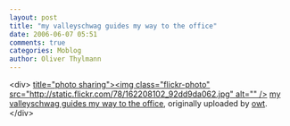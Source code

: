 ```yaml
---
layout: post
title: "my valleyschwag guides my way to the office"
date: 2006-06-07 05:51
comments: true
categories: Moblog
author: Oliver Thylmann
---
```



&lt;div&gt;	[ title=&quot;photo sharing&quot;&gt;&lt;img class=&quot;flickr-photo&quot; src=&quot;http://static.flickr.com/78/162208102_92dd9da062.jpg&quot; alt=&quot;&quot; /&gt;](http://www.flickr.com/photos/oliver/162208102/)	[my valleyschwag guides my way to the office](http://www.flickr.com/photos/oliver/162208102/), originally uploaded by [owt](http://www.flickr.com/people/oliver/).&lt;/div&gt;					


